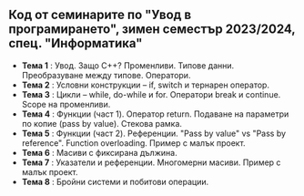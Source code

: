 ## Код от семинарите по "Увод в програмирането", зимен семестър 2023/2024, спец. "Информатика" ##

- **Тема 1** : Увод. Защо C++? Променливи. Типове данни. Преобразуване между типове. Оператори.  
- **Тема 2** : Условни конструкции – if, switch и тернарен оператор.
- **Тема 3** : Цикли – while, do-while и for. Оператори break и continue. Scope на променливи.  
- **Тема 4** : Функции (част 1). Оператор return. Подаване на параметри по копие (pass by value). Стекова рамка.  
- **Тема 5** : Функции (част 2). Референции. "Pass by value" vs "Pass by reference". Function overloading. Пример с малък проект.  
- **Тема 6** : Масиви с фиксирана дължина.  
- **Тема 7** : Указатели и референции. Многомерни масиви. Пример с малък проект.  
- **Тема 8** : Бройни системи и побитови операции.  
